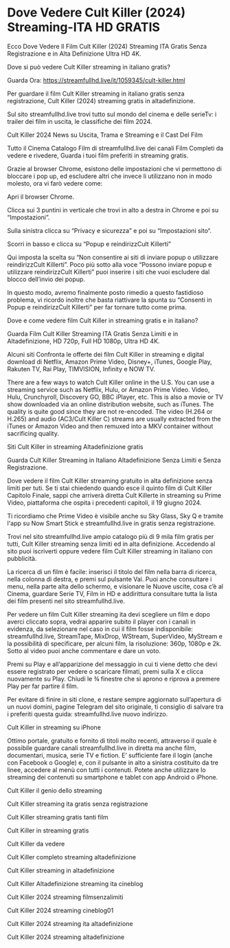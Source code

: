 # Dove Vedere Cult Killer (2024) Streaming-ITA HD GRATIS

Ecco Dove Vedere Il Film Cult Killer (2024) Streaming ITA Gratis Senza Registrazione e in Alta Definizione Ultra HD 4K.

Dove si può vedere Cult Killer streaming in italiano gratis?

Guarda Ora: https://streamfullhd.live/it/1059345/cult-killer.html

Per guardare il film Cult Killer streaming in italiano gratis senza registrazione, Cult Killer (2024) streaming gratis in altadefinizione.

Sul sito streamfullhd.live trovi tutto sul mondo del cinema e delle serieTv: i trailer dei film in uscita, le classifiche dei film 2024.

Cult Killer 2024 News su Uscita, Trama e Streaming e il Cast Del Film

Tutto il Cinema Catalogo Film di streamfullhd.live dei canali Film Completi da vedere e rivedere, Guarda i tuoi film preferiti in streaming gratis.

Grazie al browser Chrome, esistono delle impostazioni che vi permettono di bloccare i pop up, ed escludere altri che invece li utilizzano non in modo molesto, ora vi farò vedere come:

Apri il browser Chrome.

Clicca sui 3 puntini in verticale che trovi in alto a destra in Chrome e poi su “Impostazioni”.

Sulla sinistra clicca su “Privacy e sicurezza” e poi su “Impostazioni sito“.

Scorri in basso e clicca su “Popup e reindirizzCult Killerti”

Qui imposta la scelta su “Non consentire ai siti di inviare popup o utilizzare reindirizzCult Killerti”. Poco più sotto alla voce “Possono inviare popup e utilizzare reindirizzCult Killerti” puoi inserire i siti che vuoi escludere dal blocco dell’invio dei popup.

In questo modo, avremo finalmente posto rimedio a questo fastidioso problema, vi ricordo inoltre che basta riattivare la spunta su “Consenti in Popup e reindirizzCult Killerti” per far tornare tutto come prima.

Dove e come vedere film Cult Killer in streaming gratis e in italiano?

Guarda Film Cult Killer Streaming ITA Gratis Senza Limiti e in Altadefinizione, HD 720p, Full HD 1080p, Ultra HD 4K.

Alcuni siti Confronta le offerte dei film Cult Killer in streaming e digital download di Netflix, Amazon Prime Video, Disney+, iTunes, Google Play, Rakuten TV, Rai Play, TIMVISION, Infinity e NOW TV.

There are a few ways to watch Cult Killer online in the U.S. You can use a streaming service such as Netflix, Hulu, or Amazon Prime Video. Video, Hulu, Crunchyroll, Discovery GO, BBC iPlayer, etc. This is also a movie or TV show downloaded via an online distribution website, such as iTunes. The quality is quite good since they are not re-encoded. The video (H.264 or H.265) and audio (AC3/Cult Killer C) streams are usually extracted from the iTunes or Amazon Video and then remuxed into a MKV container without sacrificing quality.

Siti Cult Killer in streaming Altadefinizione gratis

Guarda Cult Killer Streaming in Italiano Altadefinizione Senza Limiti e Senza Registrazione.

Dove vedere il film Cult Killer streaming gratuito in alta definizione senza limiti per tuti. Se ti stai chiedendo quando esce il quinto film di Cult Killer Capitolo Finale, sappi che arriverà diretta Cult Killerte in streaming su Prime Video, piattaforma che ospita i precedenti capitoli, il 19 giugno 2024. 

Ti ricordiamo che Prime Video è visibile anche su Sky Glass, Sky Q e tramite l'app su Now Smart Stick e streamfullhd.live in gratis senza registrazione. 

Trovi nel sito streamfullhd.live ampio catalogo più di 9 mila film gratis per tutti, Cult Killer streaming senza limiti ed in alta definizione. Accedendo al sito puoi iscriverti oppure vedere film Cult Killer streaming in italiano con pubblicità.

La ricerca di un film è facile: inserisci il titolo del film nella barra di ricerca, nella colonna di destra, e premi sul pulsante Vai. Puoi anche consultare i menu, nella parte alta dello schermo, e visionare le Nuove uscite, cosa c’è al Cinema, guardare Serie TV, Film in HD e addirittura consultare tutta la lista dei film presenti nel sito streamfullhd.live.

Per vedere un film Cult Killer streaming ita devi scegliere un film e dopo averci cliccato sopra, vedrai apparire subito il player con i canali in evidenza, da selezionare nel caso in cui il film fosse indisponibile: streamfullhd.live, StreamTape, MixDrop, WStream, SuperVideo, MyStream e la possibilità di specificare, per alcuni film, la risoluzione: 360p, 1080p e 2k. Sotto al video puoi anche commentare e dare un voto.

Premi su Play e all’apparizione del messaggio in cui ti viene detto che devi essere registrato per vedere o scaricare filmati, premi sulla X e clicca nuovamente su Play. Chiudi le ¾ finestre che si aprono e riprova a premere Play per far partire il film.

Per evitare di finire in siti clone, e restare sempre aggiornato sull’apertura di un nuovi domini, pagine Telegram del sito originale, ti consiglio di salvare tra i preferiti questa guida: streamfullhd.live nuovo indirizzo.

Cult Killer in streaming su iPhone

Ottimo portale, gratuito e fornito di titoli molto recenti, attraverso il quale è possibile guardare canali streamfullhd.live in diretta ma anche film, documentari, musica, serie TV e fiction. E’ sufficiente fare il login (anche con Facebook o Google) e, con il pulsante in alto a sinistra costituito da tre linee, accedere al menù con tutti i contenuti. Potete anche utilizzare lo streaming dei contenuti su smartphone e tablet con app Android o iPhone.

Cult Killer il genio dello streaming

Cult Killer streaming ita gratis senza registrazione

Cult Killer streaming gratis tanti film

Cult Killer in streaming gratis

Cult Killer da vedere

Cult Killer completo streaming altadefinizione

Cult Killer streaming in altadefinizione

Cult Killer Altadefinizione streaming ita cineblog

Cult Killer 2024 streaming filmsenzalimiti

Cult Killer 2024 streaming cineblog01

Cult Killer 2024 streaming ita altadefinizione

Cult Killer 2024 streaming altadefinizione

